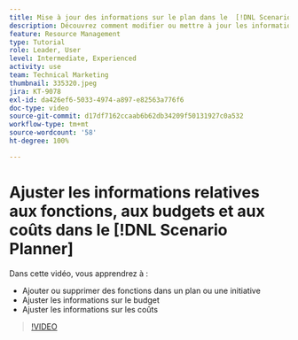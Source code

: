 ```yaml
---
title: Mise à jour des informations sur le plan dans le  [!DNL Scenario Planner]
description: Découvrez comment modifier ou mettre à jour les informations relatives aux fonctions, budgets ou aux coûts après la création d’un plan ou d’une initiative dans le  [!DNL Scenario Planner].
feature: Resource Management
type: Tutorial
role: Leader, User
level: Intermediate, Experienced
activity: use
team: Technical Marketing
thumbnail: 335320.jpeg
jira: KT-9078
exl-id: da426ef6-5033-4974-a897-e82563a776f6
doc-type: video
source-git-commit: d17df7162ccaab6b62db34209f50131927c0a532
workflow-type: tm+mt
source-wordcount: '58'
ht-degree: 100%

---
```


# Ajuster les informations relatives aux fonctions, aux budgets et aux coûts dans le [!DNL Scenario Planner]

Dans cette vidéo, vous apprendrez à :

* Ajouter ou supprimer des fonctions dans un plan ou une initiative
* Ajuster les informations sur le budget
* Ajuster les informations sur les coûts

>[!VIDEO](https://video.tv.adobe.com/v/335320/?quality=12&learn=on&enablevpops)
